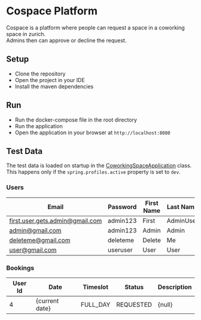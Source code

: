 # Cospace Platform

Cospace is a platform where people can request a space in a coworking space in zurich. \
Admins then can approve or decline the request.

## Setup

- Clone the repository
- Open the project in your IDE
- Install the maven dependencies

## Run

- Run the docker-compose file in the root directory
- Run the application
- Open the application in your browser at `http://localhost:8080`

## Test Data

The test data is loaded on startup in
the [CoworkingSpaceApplication](./src/main/java/ch/zli/cospace/LbCospaceApplication.java) class. \
This happens only if the `spring.profiles.active` property is set to `dev`.

### Users

| Email                           | Password | First Name | Last Name | Role   |
|---------------------------------|----------|------------|-----------|--------|
| first.user.gets.admin@gmail.com | admin123 | First      | AdminUser | ADMIN  |
| admin@gmail.com                 | admin123 | Admin      | Admin     | MEMBER |
| deleteme@gmail.com              | deleteme | Delete     | Me        | MEMBER |
| user@gmail.com                  | useruser | User       | User      | MEMBER |

### Bookings

| User Id | Date           | Timeslot | Status    | Description |
|---------|----------------|----------|-----------|-------------|
| 4       | {current date} | FULL_DAY | REQUESTED | {null}      |

